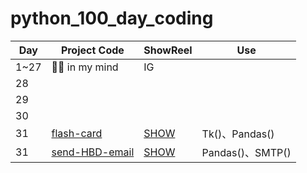 # python_100_day_coding

| **Day** | **Project Code**                                                  | **ShowReel**                                                                         | **Use**         |
|---------|-------------------------------------------------------------------|--------------------------------------------------------------------------------------|-----------------|
| 1~27    | 🐱‍👓 in my mind                                                  | IG                                                                                   |                 |
| 28      |                                                                   |                                                                                      |                 |
| 29      |                                                                   |                                                                                      |                 |
| 30      |                                                                   |                                                                                      |                 |
| 31      | [flash-card](https://github.com/MaiSharon/python_100_day_coding/blob/main/day31/flash-card-project-start/main_mai_class_build.py) | [SHOW](https://github.com/MaiSharon/python_100_day_coding/blob/main/day31/README.md) | Tk()、Pandas()   |
| 31      |[send-HBD-email](https://github.com/MaiSharon/python_100_day_coding/blob/main/day32/b_practice/main.py)| [SHOW](https://github.com/MaiSharon/python_100_day_coding/blob/main/day32/README.md) | Pandas()、SMTP() |


